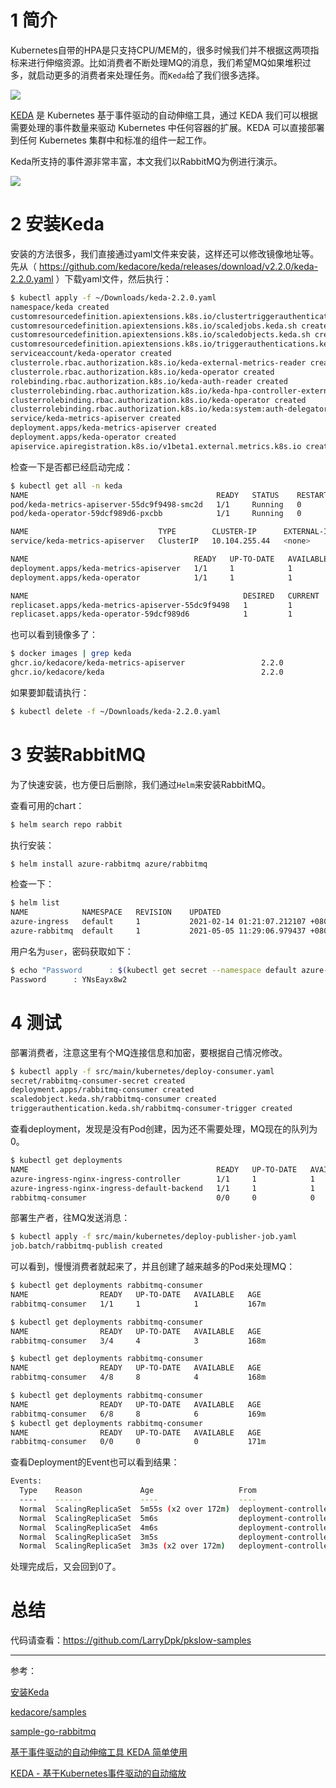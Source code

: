 # 1 简介

Kubernetes自带的HPA是只支持CPU/MEM的，很多时候我们并不根据这两项指标来进行伸缩资源。比如消费者不断处理MQ的消息，我们希望MQ如果堆积过多，就启动更多的消费者来处理任务。而`Keda`给了我们很多选择。

![](https://pkslow.oss-cn-shenzhen.aliyuncs.com/images/2021/05/keda.arch.png)

[KEDA](https://keda.sh/) 是 Kubernetes 基于事件驱动的自动伸缩工具，通过 KEDA 我们可以根据需要处理的事件数量来驱动 Kubernetes 中任何容器的扩展。KEDA 可以直接部署到任何 Kubernetes 集群中和标准的组件一起工作。

Keda所支持的事件源非常丰富，本文我们以RabbitMQ为例进行演示。

![](https://pkslow.oss-cn-shenzhen.aliyuncs.com/images/2021/05/keda.event-sources.png)



# 2 安装Keda

安装的方法很多，我们直接通过yaml文件来安装，这样还可以修改镜像地址等。先从（ https://github.com/kedacore/keda/releases/download/v2.2.0/keda-2.2.0.yaml ）下载yaml文件，然后执行：

```bash
$ kubectl apply -f ~/Downloads/keda-2.2.0.yaml
namespace/keda created
customresourcedefinition.apiextensions.k8s.io/clustertriggerauthentications.keda.sh created
customresourcedefinition.apiextensions.k8s.io/scaledjobs.keda.sh created
customresourcedefinition.apiextensions.k8s.io/scaledobjects.keda.sh created
customresourcedefinition.apiextensions.k8s.io/triggerauthentications.keda.sh created
serviceaccount/keda-operator created
clusterrole.rbac.authorization.k8s.io/keda-external-metrics-reader created
clusterrole.rbac.authorization.k8s.io/keda-operator created
rolebinding.rbac.authorization.k8s.io/keda-auth-reader created
clusterrolebinding.rbac.authorization.k8s.io/keda-hpa-controller-external-metrics created
clusterrolebinding.rbac.authorization.k8s.io/keda-operator created
clusterrolebinding.rbac.authorization.k8s.io/keda:system:auth-delegator created
service/keda-metrics-apiserver created
deployment.apps/keda-metrics-apiserver created
deployment.apps/keda-operator created
apiservice.apiregistration.k8s.io/v1beta1.external.metrics.k8s.io created
```



检查一下是否都已经启动完成：

```bash
$ kubectl get all -n keda
NAME                                          READY   STATUS    RESTARTS   AGE
pod/keda-metrics-apiserver-55dc9f9498-smc2d   1/1     Running   0          2m41s
pod/keda-operator-59dcf989d6-pxcbb            1/1     Running   0          2m41s

NAME                             TYPE        CLUSTER-IP      EXTERNAL-IP   PORT(S)          AGE
service/keda-metrics-apiserver   ClusterIP   10.104.255.44   <none>        443/TCP,80/TCP   2m41s

NAME                                     READY   UP-TO-DATE   AVAILABLE   AGE
deployment.apps/keda-metrics-apiserver   1/1     1            1           2m42s
deployment.apps/keda-operator            1/1     1            1           2m42s

NAME                                                DESIRED   CURRENT   READY   AGE
replicaset.apps/keda-metrics-apiserver-55dc9f9498   1         1         1       2m42s
replicaset.apps/keda-operator-59dcf989d6            1         1         1       2m42s
```



也可以看到镜像多了：

```bash
$ docker images | grep keda
ghcr.io/kedacore/keda-metrics-apiserver                 2.2.0                                            a43d40453368        6 weeks ago         95.3MB
ghcr.io/kedacore/keda                                   2.2.0                                            42b88f042914        6 weeks ago         83MB
```



如果要卸载请执行：

```bash
$ kubectl delete -f ~/Downloads/keda-2.2.0.yaml
```



# 3 安装RabbitMQ

为了快速安装，也方便日后删除，我们通过`Helm`来安装RabbitMQ。

查看可用的chart：

```bash
$ helm search repo rabbit
```

执行安装：

```bash
$ helm install azure-rabbitmq azure/rabbitmq
```

检查一下：

```bash
$ helm list
NAME          	NAMESPACE	REVISION	UPDATED                             	STATUS  	CHART               	APP VERSION
azure-ingress 	default  	1       	2021-02-14 01:21:07.212107 +0800 CST	deployed	nginx-ingress-1.41.3	v0.34.1    
azure-rabbitmq	default  	1       	2021-05-05 11:29:06.979437 +0800 CST	deployed	rabbitmq-6.18.2     	3.8.2
```

用户名为`user`，密码获取如下：

```bash
$ echo "Password      : $(kubectl get secret --namespace default azure-rabbitmq -o jsonpath="{.data.rabbitmq-password}" | base64 --decode)"
Password      : YNsEayx8w2
```



# 4 测试

部署消费者，注意这里有个MQ连接信息和加密，要根据自己情况修改。

```bash
$ kubectl apply -f src/main/kubernetes/deploy-consumer.yaml
secret/rabbitmq-consumer-secret created
deployment.apps/rabbitmq-consumer created
scaledobject.keda.sh/rabbitmq-consumer created
triggerauthentication.keda.sh/rabbitmq-consumer-trigger created
```



查看deployment，发现是没有Pod创建，因为还不需要处理，MQ现在的队列为0。

```bash
$ kubectl get deployments
NAME                                          READY   UP-TO-DATE   AVAILABLE   AGE
azure-ingress-nginx-ingress-controller        1/1     1            1           80d
azure-ingress-nginx-ingress-default-backend   1/1     1            1           80d
rabbitmq-consumer                             0/0     0            0           131m
```



部署生产者，往MQ发送消息：

```bash
$ kubectl apply -f src/main/kubernetes/deploy-publisher-job.yaml
job.batch/rabbitmq-publish created
```



可以看到，慢慢消费者就起来了，并且创建了越来越多的Pod来处理MQ：

```bash
$ kubectl get deployments rabbitmq-consumer
NAME                READY   UP-TO-DATE   AVAILABLE   AGE
rabbitmq-consumer   1/1     1            1           167m

$ kubectl get deployments rabbitmq-consumer
NAME                READY   UP-TO-DATE   AVAILABLE   AGE
rabbitmq-consumer   3/4     4            3           168m

$ kubectl get deployments rabbitmq-consumer
NAME                READY   UP-TO-DATE   AVAILABLE   AGE
rabbitmq-consumer   4/8     8            4           168m

$ kubectl get deployments rabbitmq-consumer
NAME                READY   UP-TO-DATE   AVAILABLE   AGE
rabbitmq-consumer   6/8     8            6           169m
$ kubectl get deployments rabbitmq-consumer
NAME                READY   UP-TO-DATE   AVAILABLE   AGE
rabbitmq-consumer   0/0     0            0           171m
```



查看Deployment的Event也可以看到结果：

```bash
Events:
  Type    Reason             Age                   From                   Message
  ----    ------             ----                  ----                   -------
  Normal  ScalingReplicaSet  5m55s (x2 over 172m)  deployment-controller  Scaled up replica set rabbitmq-consumer-7b477f78b4 to 1
  Normal  ScalingReplicaSet  5m6s                  deployment-controller  Scaled up replica set rabbitmq-consumer-7b477f78b4 to 4
  Normal  ScalingReplicaSet  4m6s                  deployment-controller  Scaled up replica set rabbitmq-consumer-7b477f78b4 to 8
  Normal  ScalingReplicaSet  3m5s                  deployment-controller  Scaled up replica set rabbitmq-consumer-7b477f78b4 to 16
  Normal  ScalingReplicaSet  3m3s (x2 over 172m)   deployment-controller  Scaled down replica set rabbitmq-consumer-7b477f78b4 to 0
```

处理完成后，又会回到0了。

# 总结

代码请查看：https://github.com/LarryDpk/pkslow-samples



---

参考：

[安装Keda](https://keda.sh/docs/2.2/deploy/#yaml)

[kedacore/samples](https://github.com/kedacore/samples)

[sample-go-rabbitmq](https://github.com/kedacore/sample-go-rabbitmq/)

[基于事件驱动的自动伸缩工具 KEDA 简单使用](https://cloud.tencent.com/developer/article/1764584)

[KEDA - 基于Kubernetes事件驱动的自动缩放](https://cloud.tencent.com/developer/article/1661685)

